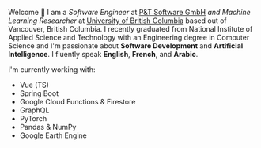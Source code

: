 Welcome 👋 I am a _Software Engineer_ at [P&T Software GmbH](https://en.pt.software/) _and Machine Learning Researcher_ at [University of British Columbia](https://www.ubc.ca/) based out of Vancouver, British Columbia. I recently graduated from National Institute of Applied Science and Technology with an Engineering degree in Computer Science and I'm passionate about **Software Development** and **Artificial Intelligence**.
I fluently speak **English**, **French**, and **Arabic**. 

I'm currently working with:

-   Vue (TS)
-   Spring Boot
-   Google Cloud Functions & Firestore
-   GraphQL
-   PyTorch
-   Pandas & NumPy
-   Google Earth Engine
